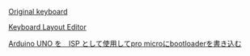 [Original keyboard](original_keyboard.md)

[Keyboard Layout Editor](keyboard_layout_editor.md)

[Arduino UNO を　ISP として使用してpro microにbootloaderを書き込む](arduino_as_isp.md)
